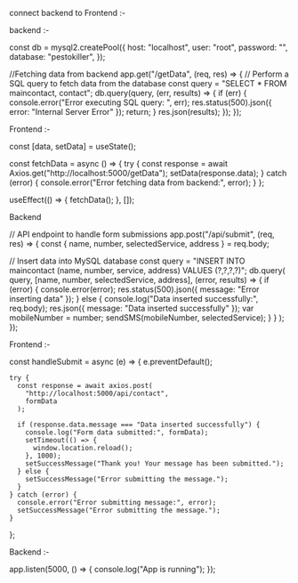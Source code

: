 connect backend to Frontend :- 

backend :-

const db = mysql2.createPool({
  host: "localhost",
  user: "root",
  password: "",
  database: "pestokiller",
});

//Fetching data from backend
app.get("/getData", (req, res) => {
  // Perform a SQL query to fetch data from the database
  const query = "SELECT * FROM maincontact, contact";
  db.query(query, (err, results) => {
    if (err) {
      console.error("Error executing SQL query: ", err);
      res.status(500).json({ error: "Internal Server Error" });
      return;
    }
    res.json(results);
  });
});


Frontend :-

const [data, setData] = useState();

  const fetchData = async () => {
    try {
      const response = await Axios.get("http://localhost:5000/getData");
      setData(response.data);
    } catch (error) {
      console.error("Error fetching data from backend:", error);
    }
  };

  useEffect(() => {
    fetchData();
  }, []);


Backend

// API endpoint to handle form submissions
app.post("/api/submit", (req, res) => {
  const { name, number, selectedService, address } = req.body;

  // Insert data into MySQL database
  const query =
    "INSERT INTO maincontact (name, number, service, address) VALUES (?,?,?,?)";
  db.query(
    query,
    [name, number, selectedService, address],
    (error, results) => {
      if (error) {
        console.error(error);
        res.status(500).json({ message: "Error inserting data" });
      } else {
        console.log("Data inserted successfully:", req.body);
        res.json({ message: "Data inserted successfully" });
        var mobileNumber = number;
        sendSMS(mobileNumber, selectedService);
      }
    }
  );
});


Frontend :-

 const handleSubmit = async (e) => {
    e.preventDefault();

    try {
      const response = await axios.post(
        "http://localhost:5000/api/contact",
        formData
      );

      if (response.data.message === "Data inserted successfully") {
        console.log("Form data submitted:", formData);
        setTimeout(() => {
          window.location.reload();
        }, 1000);
        setSuccessMessage("Thank you! Your message has been submitted.");
      } else {
        setSuccessMessage("Error submitting the message.");
      }
    } catch (error) {
      console.error("Error submitting message:", error);
      setSuccessMessage("Error submitting the message.");
    }
  };



Backend :-

app.listen(5000, () => {
  console.log("App is running");
});
